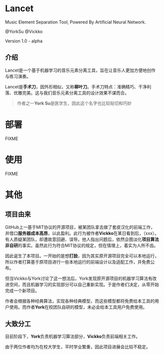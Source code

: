 # Lancet

Music Element Separation Tool, Powered By Artificial Neural Network.

@YorkSu @Vickko

Version 1.0 - alpha

## 介绍

Lancet是一个基于机器学习的音乐元素分离工具，旨在让音乐人更加方便地创作与练习演奏。

Lancet是**手术刀**，因外形相似，又称**柳叶刀**。手术刀特点：准确精巧、干净利落、优雅完美。这与我们音乐元素分离工具的设计效果不谋而合。

> 作者之一**York Su**是医学生，因此这个名字也比较贴切和巧妙

# 部署

FIXME

# 使用

FIXME

# 其他

## 项目由来

GitHub上一基于MIT协议的开源项目，被某团队拿去做了套皮汉化的前端工作，并借口**服务器成本高昂**，以此盈利。此行为被作者**Vickko**在某日看到后，（xxx）。有人质疑某团队，却遭故意回避、误导。他人指出问题后，依然企图淡化**项目算法非自研**的事实。虽然此行为符合MIT协议的规定，但在情理上，着实为人所不齿。

因此诞生了本项目。一开始的是想**打脸**，因为其实原开源项目完全可以本地运行，所以作者打算基于原项目进行一些本地运行的前端设计以及适配工作，并免费公布。

但当Vickko与York讨论了这一想法后，York发现原开源项目的机器学习算法有改进空间，而且机器学习的实现部分可以自己重新实现。于是作者们决定，从零开始完成一个新项目。

作者会根据各种经典算法，实现各种经典模型，而这些模型都将免费给本工具的用户使用。而作者**York**在校团队自研的模型，未必会给本工具用户免费使用。

## 大致分工

目前阶段下，**York**负责机器学习算法部分，**Vickko**负责前端相关工作。

由于两位作者均为在校大学生，平时学业繁重，因此项目进展会比较不稳定。